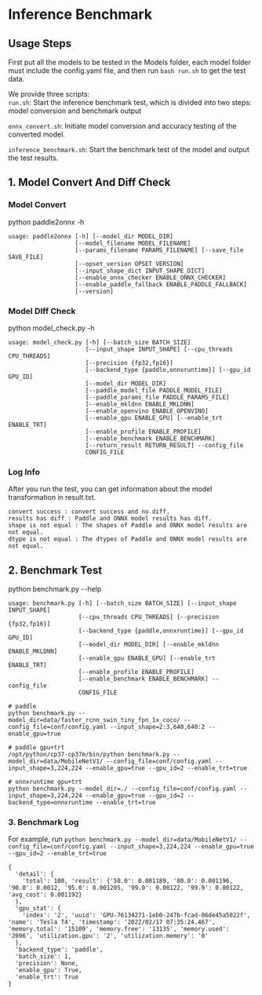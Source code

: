 # Inference Benchmark
## Usage Steps
First put all the models to be tested in the Models folder, each model folder must include the config.yaml file, and then run ```bash run.sh``` to get the test data.

We provide three scripts:  
```run.sh```: Start the inference benchmark test, which is divided into two steps: model conversion and benchmark output  

```onnx_convert.sh```: Initiate model conversion and accuracy testing of the converted model.  

```inference_benchmark.sh```: Start the benchmark test of the model and output the test results.

## 1. Model Convert And Diff Check
### Model Convert
python paddle2onnx -h
```
usage: paddle2onnx [-h] [--model_dir MODEL_DIR]
                   [--model_filename MODEL_FILENAME]
                   [--params_filename PARAMS_FILENAME] [--save_file SAVE_FILE]
                   [--opset_version OPSET_VERSION]
                   [--input_shape_dict INPUT_SHAPE_DICT]
                   [--enable_onnx_checker ENABLE_ONNX_CHECKER]
                   [--enable_paddle_fallback ENABLE_PADDLE_FALLBACK]
                   [--version]
```
### Model DIff Check
python model_check.py -h
```
usage: model_check.py [-h] [--batch_size BATCH_SIZE]
                      [--input_shape INPUT_SHAPE] [--cpu_threads CPU_THREADS]
                      [--precision {fp32,fp16}]
                      [--backend_type {paddle,onnxruntime}] [--gpu_id GPU_ID]
                      [--model_dir MODEL_DIR]
                      [--paddle_model_file PADDLE_MODEL_FILE]
                      [--paddle_params_file PADDLE_PARAMS_FILE]
                      [--enable_mkldnn ENABLE_MKLDNN]
                      [--enable_openvino ENABLE_OPENVINO]
                      [--enable_gpu ENABLE_GPU] [--enable_trt ENABLE_TRT]
                      [--enable_profile ENABLE_PROFILE]
                      [--enable_benchmark ENABLE_BENCHMARK]
                      [--return_result RETURN_RESULT] --config_file
                      CONFIG_FILE
```
### Log Info
After you run the test, you can get information about the model transformation in result.txt.  
```
convert success : convert success and no diff.
results has diff : Paddle and ONNX model results has diff.
shape is not equal : The shapes of Paddle and ONNX model results are not equal.
dtype is not equal : The dtypes of Paddle and ONNX model results are not equal.
```
## 2. Benchmark Test
python benchmark.py --help
```
usage: benchmark.py [-h] [--batch_size BATCH_SIZE] [--input_shape INPUT_SHAPE]
                    [--cpu_threads CPU_THREADS] [--precision {fp32,fp16}]
                    [--backend_type {paddle,onnxruntime}] [--gpu_id GPU_ID]
                    [--model_dir MODEL_DIR] [--enable_mkldnn ENABLE_MKLDNN]
                    [--enable_gpu ENABLE_GPU] [--enable_trt ENABLE_TRT]
                    [--enable_profile ENABLE_PROFILE]
                    [--enable_benchmark ENABLE_BENCHMARK] --config_file
                    CONFIG_FILE
```

```
# paddle
python benchmark.py --model_dir=data/faster_rcnn_swin_tiny_fpn_1x_coco/ --config_file=conf/config.yaml --input_shape=2:3,640,640:2 --enable_gpu=true

# paddle gpu+trt
/opt/python/cp37-cp37m/bin/python benchmark.py --model_dir=data/MobileNetV1/ --config_file=conf/config.yaml --input_shape=3,224,224 --enable_gpu=true --gpu_id=2 --enable_trt=true

# onnxruntime gpu+trt
python benchmark.py --model_dir=./ --config_file=conf/config.yaml --input_shape=3,224,224 --enable_gpu=true --gpu_id=2 --backend_type=onnxruntime --enable_trt=true
```

### 3. Benchmark Log

For example, run ```python benchmark.py --model_dir=data/MobileNetV1/ --config_file=conf/config.yaml --input_shape=3,224,224 --enable_gpu=true --gpu_id=2 --enable_trt=true```

```
{
  'detail': {
    'total': 100, 'result': {'50.0': 0.001189, '80.0': 0.001196, '90.0': 0.0012, '95.0': 0.001205, '99.0': 0.00122, '99.9': 0.00122, 'avg_cost': 0.001192}
  },
  'gpu_stat': {
    'index': '2', 'uuid': 'GPU-76134271-1eb0-247b-fcad-06de45a5022f', 'name': 'Tesla T4', 'timestamp': '2022/02/17 07:35:24.467', 'memory.total': '15109', 'memory.free': '13135', 'memory.used': '2096', 'utilization.gpu': '2', 'utilization.memory': '0'
  },
  'backend_type': 'paddle',
  'batch_size': 1,
  'precision': None,
  'enable_gpu': True,
  'enable_trt': True
}
```
